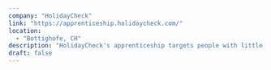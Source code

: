 ```yaml
---
company: "HolidayCheck"
link: "https://apprenticeship.holidaycheck.com/"
location:
  - "Bottighofe, CH"
description: "HolidayCheck's apprenticeship targets people with little professional experience and teams them up with an experienced Software Crafter for a period of six months."
draft: false
---
```

